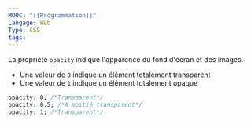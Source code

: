 ```yaml
---
MOOC: "[[Programmation]]"
Langage: Web
Type: CSS
tags:
---
```

La propriété `opacity` indique l'apparence du fond d'écran et des images.
- Une valeur de `0` indique un élément totalement transparent
- Une valeur de `1` indique un élément totalement opaque
```CSS
opacity: 0; /*Transparent*/
opacity: 0.5; /*A moitié transparent*/
opacity: 1; /*Transparent*/
```